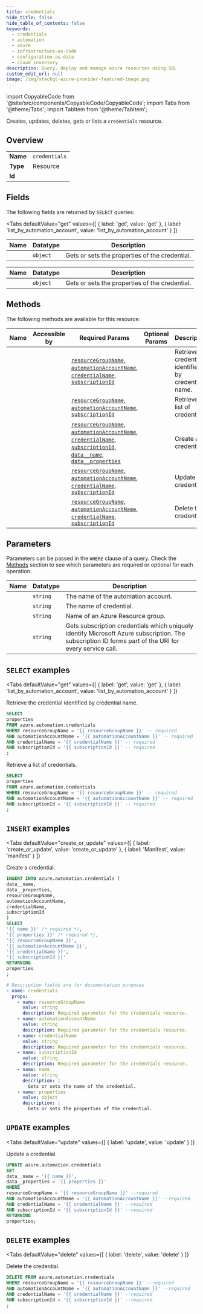 ```yaml
--- 
title: credentials
hide_title: false
hide_table_of_contents: false
keywords:
  - credentials
  - automation
  - azure
  - infrastructure-as-code
  - configuration-as-data
  - cloud inventory
description: Query, deploy and manage azure resources using SQL
custom_edit_url: null
image: /img/stackql-azure-provider-featured-image.png
---
```


import CopyableCode from '@site/src/components/CopyableCode/CopyableCode';
import Tabs from '@theme/Tabs';
import TabItem from '@theme/TabItem';

Creates, updates, deletes, gets or lists a <code>credentials</code> resource.

## Overview
<table><tbody>
<tr><td><b>Name</b></td><td><code>credentials</code></td></tr>
<tr><td><b>Type</b></td><td>Resource</td></tr>
<tr><td><b>Id</b></td><td><CopyableCode code="azure.automation.credentials" /></td></tr>
</tbody></table>

## Fields

The following fields are returned by `SELECT` queries:

<Tabs
    defaultValue="get"
    values={[
        { label: 'get', value: 'get' },
        { label: 'list_by_automation_account', value: 'list_by_automation_account' }
    ]}
>
<TabItem value="get">

<table>
<thead>
    <tr>
    <th>Name</th>
    <th>Datatype</th>
    <th>Description</th>
    </tr>
</thead>
<tbody>
<tr>
    <td><CopyableCode code="properties" /></td>
    <td><code>object</code></td>
    <td>Gets or sets the properties of the credential.</td>
</tr>
</tbody>
</table>
</TabItem>
<TabItem value="list_by_automation_account">

<table>
<thead>
    <tr>
    <th>Name</th>
    <th>Datatype</th>
    <th>Description</th>
    </tr>
</thead>
<tbody>
<tr>
    <td><CopyableCode code="properties" /></td>
    <td><code>object</code></td>
    <td>Gets or sets the properties of the credential.</td>
</tr>
</tbody>
</table>
</TabItem>
</Tabs>

## Methods

The following methods are available for this resource:

<table>
<thead>
    <tr>
    <th>Name</th>
    <th>Accessible by</th>
    <th>Required Params</th>
    <th>Optional Params</th>
    <th>Description</th>
    </tr>
</thead>
<tbody>
<tr>
    <td><a href="#get"><CopyableCode code="get" /></a></td>
    <td><CopyableCode code="select" /></td>
    <td><a href="#parameter-resourceGroupName"><code>resourceGroupName</code></a>, <a href="#parameter-automationAccountName"><code>automationAccountName</code></a>, <a href="#parameter-credentialName"><code>credentialName</code></a>, <a href="#parameter-subscriptionId"><code>subscriptionId</code></a></td>
    <td></td>
    <td>Retrieve the credential identified by credential name.</td>
</tr>
<tr>
    <td><a href="#list_by_automation_account"><CopyableCode code="list_by_automation_account" /></a></td>
    <td><CopyableCode code="select" /></td>
    <td><a href="#parameter-resourceGroupName"><code>resourceGroupName</code></a>, <a href="#parameter-automationAccountName"><code>automationAccountName</code></a>, <a href="#parameter-subscriptionId"><code>subscriptionId</code></a></td>
    <td></td>
    <td>Retrieve a list of credentials.</td>
</tr>
<tr>
    <td><a href="#create_or_update"><CopyableCode code="create_or_update" /></a></td>
    <td><CopyableCode code="insert" /></td>
    <td><a href="#parameter-resourceGroupName"><code>resourceGroupName</code></a>, <a href="#parameter-automationAccountName"><code>automationAccountName</code></a>, <a href="#parameter-credentialName"><code>credentialName</code></a>, <a href="#parameter-subscriptionId"><code>subscriptionId</code></a>, <a href="#parameter-data__name"><code>data__name</code></a>, <a href="#parameter-data__properties"><code>data__properties</code></a></td>
    <td></td>
    <td>Create a credential.</td>
</tr>
<tr>
    <td><a href="#update"><CopyableCode code="update" /></a></td>
    <td><CopyableCode code="update" /></td>
    <td><a href="#parameter-resourceGroupName"><code>resourceGroupName</code></a>, <a href="#parameter-automationAccountName"><code>automationAccountName</code></a>, <a href="#parameter-credentialName"><code>credentialName</code></a>, <a href="#parameter-subscriptionId"><code>subscriptionId</code></a></td>
    <td></td>
    <td>Update a credential.</td>
</tr>
<tr>
    <td><a href="#delete"><CopyableCode code="delete" /></a></td>
    <td><CopyableCode code="delete" /></td>
    <td><a href="#parameter-resourceGroupName"><code>resourceGroupName</code></a>, <a href="#parameter-automationAccountName"><code>automationAccountName</code></a>, <a href="#parameter-credentialName"><code>credentialName</code></a>, <a href="#parameter-subscriptionId"><code>subscriptionId</code></a></td>
    <td></td>
    <td>Delete the credential.</td>
</tr>
</tbody>
</table>

## Parameters

Parameters can be passed in the `WHERE` clause of a query. Check the [Methods](#methods) section to see which parameters are required or optional for each operation.

<table>
<thead>
    <tr>
    <th>Name</th>
    <th>Datatype</th>
    <th>Description</th>
    </tr>
</thead>
<tbody>
<tr id="parameter-automationAccountName">
    <td><CopyableCode code="automationAccountName" /></td>
    <td><code>string</code></td>
    <td>The name of the automation account.</td>
</tr>
<tr id="parameter-credentialName">
    <td><CopyableCode code="credentialName" /></td>
    <td><code>string</code></td>
    <td>The name of credential.</td>
</tr>
<tr id="parameter-resourceGroupName">
    <td><CopyableCode code="resourceGroupName" /></td>
    <td><code>string</code></td>
    <td>Name of an Azure Resource group.</td>
</tr>
<tr id="parameter-subscriptionId">
    <td><CopyableCode code="subscriptionId" /></td>
    <td><code>string</code></td>
    <td>Gets subscription credentials which uniquely identify Microsoft Azure subscription. The subscription ID forms part of the URI for every service call.</td>
</tr>
</tbody>
</table>

## `SELECT` examples

<Tabs
    defaultValue="get"
    values={[
        { label: 'get', value: 'get' },
        { label: 'list_by_automation_account', value: 'list_by_automation_account' }
    ]}
>
<TabItem value="get">

Retrieve the credential identified by credential name.

```sql
SELECT
properties
FROM azure.automation.credentials
WHERE resourceGroupName = '{{ resourceGroupName }}' -- required
AND automationAccountName = '{{ automationAccountName }}' -- required
AND credentialName = '{{ credentialName }}' -- required
AND subscriptionId = '{{ subscriptionId }}' -- required
;
```
</TabItem>
<TabItem value="list_by_automation_account">

Retrieve a list of credentials.

```sql
SELECT
properties
FROM azure.automation.credentials
WHERE resourceGroupName = '{{ resourceGroupName }}' -- required
AND automationAccountName = '{{ automationAccountName }}' -- required
AND subscriptionId = '{{ subscriptionId }}' -- required
;
```
</TabItem>
</Tabs>


## `INSERT` examples

<Tabs
    defaultValue="create_or_update"
    values={[
        { label: 'create_or_update', value: 'create_or_update' },
        { label: 'Manifest', value: 'manifest' }
    ]}
>
<TabItem value="create_or_update">

Create a credential.

```sql
INSERT INTO azure.automation.credentials (
data__name,
data__properties,
resourceGroupName,
automationAccountName,
credentialName,
subscriptionId
)
SELECT 
'{{ name }}' /* required */,
'{{ properties }}' /* required */,
'{{ resourceGroupName }}',
'{{ automationAccountName }}',
'{{ credentialName }}',
'{{ subscriptionId }}'
RETURNING
properties
;
```
</TabItem>
<TabItem value="manifest">

```yaml
# Description fields are for documentation purposes
- name: credentials
  props:
    - name: resourceGroupName
      value: string
      description: Required parameter for the credentials resource.
    - name: automationAccountName
      value: string
      description: Required parameter for the credentials resource.
    - name: credentialName
      value: string
      description: Required parameter for the credentials resource.
    - name: subscriptionId
      value: string
      description: Required parameter for the credentials resource.
    - name: name
      value: string
      description: |
        Gets or sets the name of the credential.
    - name: properties
      value: object
      description: |
        Gets or sets the properties of the credential.
```
</TabItem>
</Tabs>


## `UPDATE` examples

<Tabs
    defaultValue="update"
    values={[
        { label: 'update', value: 'update' }
    ]}
>
<TabItem value="update">

Update a credential.

```sql
UPDATE azure.automation.credentials
SET 
data__name = '{{ name }}',
data__properties = '{{ properties }}'
WHERE 
resourceGroupName = '{{ resourceGroupName }}' --required
AND automationAccountName = '{{ automationAccountName }}' --required
AND credentialName = '{{ credentialName }}' --required
AND subscriptionId = '{{ subscriptionId }}' --required
RETURNING
properties;
```
</TabItem>
</Tabs>


## `DELETE` examples

<Tabs
    defaultValue="delete"
    values={[
        { label: 'delete', value: 'delete' }
    ]}
>
<TabItem value="delete">

Delete the credential.

```sql
DELETE FROM azure.automation.credentials
WHERE resourceGroupName = '{{ resourceGroupName }}' --required
AND automationAccountName = '{{ automationAccountName }}' --required
AND credentialName = '{{ credentialName }}' --required
AND subscriptionId = '{{ subscriptionId }}' --required
;
```
</TabItem>
</Tabs>
